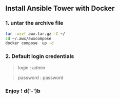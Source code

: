 ## Install Ansible Tower with Docker

### 1. untar the archive file
```sh
tar -xzvf awx.tar.gz -C ~/
cd ~/.awx/awxcompose
docker compose  up -d
``` 
### 2. Default login credentials
> login : admin

> password : password

### Enjoy ! d('-')b

